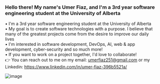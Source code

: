 ### Hello there! My name's Umer Fiaz, and I'm a 3rd year software engineering student at the University of Alberta

• I'm a 3rd year software engineering student at the University of Alberta   
• My goal is to create software technologies with a purpose. I believe that many of the greatest projects come from the desire to improve our daily lives     
• I'm interested in software development, DevOps, AI, web & app development, cyber-security and so much more!    
• If you want to work on a project together, I'd love to collaborate!    
:point_right: You can reach out to me on my email: umerfiaz251@gmail.com or my Linkedin: https://www.linkedin.com/in/umer-fiaz-396b5521a/

![image]({https://img.shields.io/badge/LinkedIn-0077B5?style=for-the-badge&logo=linkedin&logoColor=white})
